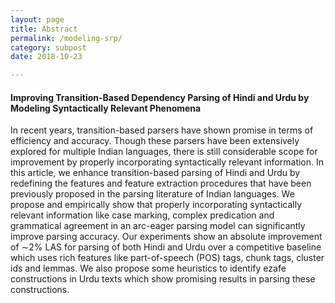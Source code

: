 ```yaml
---
layout: page
title: Abstract
permalink: /modeling-srp/
category: subpost
date: 2018-10-23

---
```


#### Improving Transition-Based Dependency Parsing of Hindi and Urdu by Modeling Syntactically Relevant Phenomena

In recent years, transition-based parsers have shown promise in terms of efficiency and accuracy. Though these parsers have been extensively explored for multiple Indian languages, there is still considerable scope for improvement by properly incorporating syntactically relevant information. In this article, we enhance transition-based parsing of Hindi and Urdu by redefining the features and feature extraction procedures that have been previously proposed in the parsing literature of Indian languages. We propose and empirically show that properly incorporating syntactically relevant information like case marking, complex predication and grammatical agreement in an arc-eager parsing model can significantly improve parsing accuracy. Our experiments show an absolute improvement of ∼2% LAS for parsing of both Hindi and Urdu over a competitive baseline which uses rich features like part-of-speech (POS) tags, chunk tags, cluster ids and lemmas. We also propose some heuristics to identify ezafe constructions in Urdu texts which show promising results in parsing these constructions.


